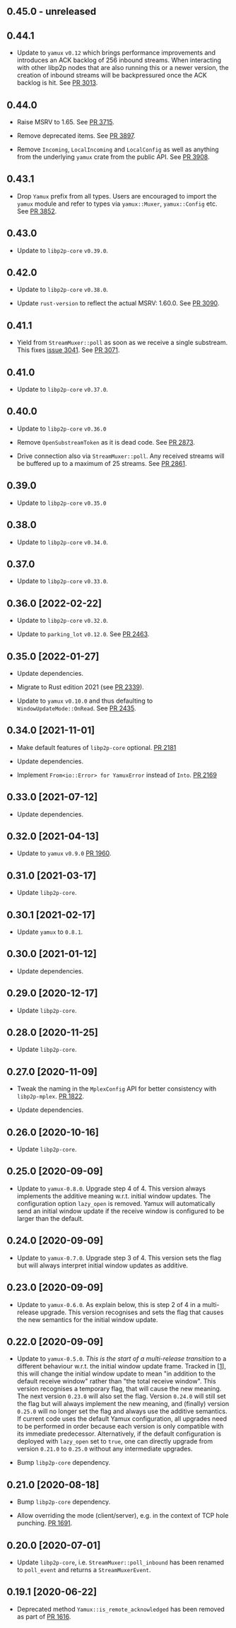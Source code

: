## 0.45.0 - unreleased


## 0.44.1

- Update to `yamux` `v0.12` which brings performance improvements and introduces an ACK backlog of 256 inbound streams.
  When interacting with other libp2p nodes that are also running this or a newer version, the creation of inbound streams will be backpressured once the ACK backlog is hit.
  See [PR 3013].

[PR 3013]: https://github.com/libp2p/rust-libp2p/pull/3013

## 0.44.0

- Raise MSRV to 1.65.
  See [PR 3715].

- Remove deprecated items.
  See [PR 3897].

- Remove `Incoming`, `LocalIncoming` and `LocalConfig` as well as anything from the underlying `yamux` crate from the public API.
  See [PR 3908].

[PR 3715]: https://github.com/libp2p/rust-libp2p/pull/3715
[PR 3897]: https://github.com/libp2p/rust-libp2p/pull/3897
[PR 3908]: https://github.com/libp2p/rust-libp2p/pull/3908

## 0.43.1

- Drop `Yamux` prefix from all types.
  Users are encouraged to import the `yamux` module and refer to types via `yamux::Muxer`, `yamux::Config` etc.
  See [PR 3852].

[PR 3852]: https://github.com/libp2p/rust-libp2p/pull/3852

## 0.43.0

- Update to `libp2p-core` `v0.39.0`.

## 0.42.0

- Update to `libp2p-core` `v0.38.0`.

- Update `rust-version` to reflect the actual MSRV: 1.60.0. See [PR 3090].

[PR 3090]: https://github.com/libp2p/rust-libp2p/pull/3090

## 0.41.1

- Yield from `StreamMuxer::poll` as soon as we receive a single substream.
  This fixes [issue 3041].
  See [PR 3071].

[PR 3071]: https://github.com/libp2p/rust-libp2p/pull/3071/
[issue 3041]: https://github.com/libp2p/rust-libp2p/issues/3041/

## 0.41.0

- Update to `libp2p-core` `v0.37.0`.

## 0.40.0

- Update to `libp2p-core` `v0.36.0`

- Remove `OpenSubstreamToken` as it is dead code. See [PR 2873].

- Drive connection also via `StreamMuxer::poll`. Any received streams will be buffered up to a maximum of 25 streams.
  See [PR 2861].

[PR 2873]: https://github.com/libp2p/rust-libp2p/pull/2873/
[PR 2861]: https://github.com/libp2p/rust-libp2p/pull/2861/

## 0.39.0

- Update to `libp2p-core` `v0.35.0`

## 0.38.0

- Update to `libp2p-core` `v0.34.0`.

## 0.37.0

- Update to `libp2p-core` `v0.33.0`.

## 0.36.0 [2022-02-22]

- Update to `libp2p-core` `v0.32.0`.

- Update to `parking_lot` `v0.12.0`. See [PR 2463].

[PR 2463]: https://github.com/libp2p/rust-libp2p/pull/2463/

## 0.35.0 [2022-01-27]

- Update dependencies.

- Migrate to Rust edition 2021 (see [PR 2339]).

- Update to `yamux` `v0.10.0` and thus defaulting to `WindowUpdateMode::OnRead`.
  See [PR 2435].

[PR 2339]: https://github.com/libp2p/rust-libp2p/pull/2339
[PR 2435]: https://github.com/libp2p/rust-libp2p/pull/2435

## 0.34.0 [2021-11-01]

- Make default features of `libp2p-core` optional.
  [PR 2181](https://github.com/libp2p/rust-libp2p/pull/2181)

- Update dependencies.

- Implement `From<io::Error> for YamuxError` instead of `Into`.
  [PR 2169](https://github.com/libp2p/rust-libp2p/pull/2169)

## 0.33.0 [2021-07-12]

- Update dependencies.

## 0.32.0 [2021-04-13]

- Update to `yamux` `v0.9.0` [PR
  1960](https://github.com/libp2p/rust-libp2p/pull/1960).

## 0.31.0 [2021-03-17]

- Update `libp2p-core`.

## 0.30.1 [2021-02-17]

- Update `yamux` to `0.8.1`.

## 0.30.0 [2021-01-12]

- Update dependencies.

## 0.29.0 [2020-12-17]

- Update `libp2p-core`.

## 0.28.0 [2020-11-25]

- Update `libp2p-core`.

## 0.27.0 [2020-11-09]

- Tweak the naming in the `MplexConfig` API for better
  consistency with `libp2p-mplex`.
  [PR 1822](https://github.com/libp2p/rust-libp2p/pull/1822).

- Update dependencies.

## 0.26.0 [2020-10-16]

- Update `libp2p-core`.

## 0.25.0 [2020-09-09]

- Update to `yamux-0.8.0`. Upgrade step 4 of 4. This version always implements
  the additive meaning w.r.t. initial window updates. The configuration option
  `lazy_open` is removed. Yamux will automatically send an initial window update
  if the receive window is configured to be larger than the default.

## 0.24.0 [2020-09-09]

- Update to `yamux-0.7.0`. Upgrade step 3 of 4. This version sets the flag but will
  always interpret initial window updates as additive.

## 0.23.0 [2020-09-09]

- Update to `yamux-0.6.0`. As explain below, this is step 2 of 4 in a multi-release
  upgrade. This version recognises and sets the flag that causes the new semantics
  for the initial window update.

## 0.22.0 [2020-09-09]

- Update to `yamux-0.5.0`. *This is the start of a multi-release transition* to a
  different behaviour w.r.t. the initial window update frame. Tracked in [[1]],
  this will change the initial window update to mean "in addition to the default
  receive window" rather than "the total receive window". This version recognises
  a temporary flag, that will cause the new meaning. The next version `0.23.0`
  will also set the flag. Version `0.24.0` will still set the flag but will always
  implement the new meaning, and (finally) version `0.25.0` will no longer set the
  flag and always use the additive semantics. If current code uses the default
  Yamux configuration, all upgrades need to be performed in order because each
  version is only compatible with its immediate predecessor. Alternatively, if the
  default configuration is deployed with `lazy_open` set to `true`, one can
  directly upgrade from version `0.21.0` to `0.25.0` without any intermediate
  upgrades.

- Bump `libp2p-core` dependency.

[1]: https://github.com/paritytech/yamux/issues/92

## 0.21.0 [2020-08-18]

- Bump `libp2p-core` dependency.

- Allow overriding the mode (client/server), e.g. in the context
of TCP hole punching. [PR 1691](https://github.com/libp2p/rust-libp2p/pull/1691).

## 0.20.0 [2020-07-01]

- Update `libp2p-core`, i.e. `StreamMuxer::poll_inbound` has been renamed
  to `poll_event` and returns a `StreamMuxerEvent`.

## 0.19.1 [2020-06-22]

- Deprecated method `Yamux::is_remote_acknowledged` has been removed
  as part of [PR 1616](https://github.com/libp2p/rust-libp2p/pull/1616).
